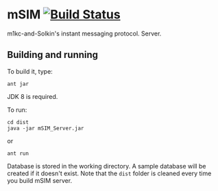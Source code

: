 # mSIM [![Build Status](https://secure.travis-ci.org/m1kc/msim.png)](http://travis-ci.org/m1kc/msim)

m1kc-and-Solkin's instant messaging protocol. Server.

## Building and running

To build it, type:

    ant jar
    
JDK 8 is required.

To run:

    cd dist
    java -jar mSIM_Server.jar
    
or

    ant run

Database is stored in the working directory. A sample database will be created if it doesn't exist. Note that the `dist` folder is cleaned every time you build mSIM server.